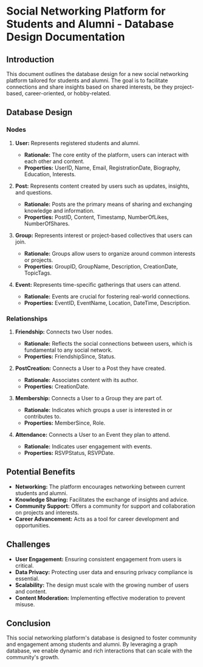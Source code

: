# Social Networking Platform for Students and Alumni - Database Design Documentation

## Introduction

This document outlines the database design for a new social networking platform tailored for students and alumni. The goal is to facilitate connections and share insights based on shared interests, be they project-based, career-oriented, or hobby-related.

## Database Design

### Nodes

1. **User:** Represents registered students and alumni.
   - **Rationale:** The core entity of the platform, users can interact with each other and content.
   - **Properties:** UserID, Name, Email, RegistrationDate, Biography, Education, Interests.

2. **Post:** Represents content created by users such as updates, insights, and questions.
   - **Rationale:** Posts are the primary means of sharing and exchanging knowledge and information.
   - **Properties:** PostID, Content, Timestamp, NumberOfLikes, NumberOfShares.

3. **Group:** Represents interest or project-based collectives that users can join.
   - **Rationale:** Groups allow users to organize around common interests or projects.
   - **Properties:** GroupID, GroupName, Description, CreationDate, TopicTags.

4. **Event:** Represents time-specific gatherings that users can attend.
   - **Rationale:** Events are crucial for fostering real-world connections.
   - **Properties:** EventID, EventName, Location, DateTime, Description.

### Relationships

1. **Friendship:** Connects two User nodes.
   - **Rationale:** Reflects the social connections between users, which is fundamental to any social network.
   - **Properties:** FriendshipSince, Status.

2. **PostCreation:** Connects a User to a Post they have created.
   - **Rationale:** Associates content with its author.
   - **Properties:** CreationDate.

3. **Membership:** Connects a User to a Group they are part of.
   - **Rationale:** Indicates which groups a user is interested in or contributes to.
   - **Properties:** MemberSince, Role.

4. **Attendance:** Connects a User to an Event they plan to attend.
   - **Rationale:** Indicates user engagement with events.
   - **Properties:** RSVPStatus, RSVPDate.

## Potential Benefits

- **Networking:** The platform encourages networking between current students and alumni.
- **Knowledge Sharing:** Facilitates the exchange of insights and advice.
- **Community Support:** Offers a community for support and collaboration on projects and interests.
- **Career Advancement:** Acts as a tool for career development and opportunities.

## Challenges

- **User Engagement:** Ensuring consistent engagement from users is critical.
- **Data Privacy:** Protecting user data and ensuring privacy compliance is essential.
- **Scalability:** The design must scale with the growing number of users and content.
- **Content Moderation:** Implementing effective moderation to prevent misuse.

## Conclusion

This social networking platform's database is designed to foster community and engagement among students and alumni. By leveraging a graph database, we enable dynamic and rich interactions that can scale with the community's growth.
